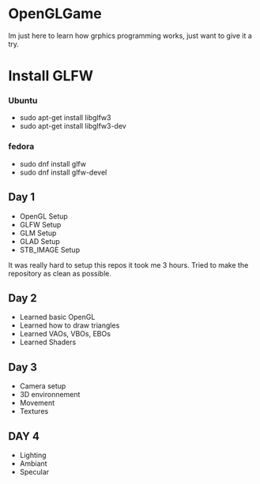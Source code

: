 # OpenGLGame

Im just here to learn how grphics programming works, just want to give it a try.

# Install GLFW
### Ubuntu
- sudo apt-get install libglfw3
- sudo apt-get install libglfw3-dev
### fedora
- sudo dnf install glfw
- sudo dnf install glfw-devel

## Day 1
- OpenGL Setup
- GLFW Setup
- GLM Setup
- GLAD Setup
- STB_IMAGE Setup

It was really hard to setup this repos it took me 3 hours. Tried to make the repository as clean as possible.

## Day 2
- Learned basic OpenGL
- Learned how to draw triangles
- Learned VAOs, VBOs, EBOs
- Learned Shaders

## Day 3
- Camera setup
- 3D environnement
- Movement
- Textures

## DAY 4
- Lighting
- Ambiant
- Specular

